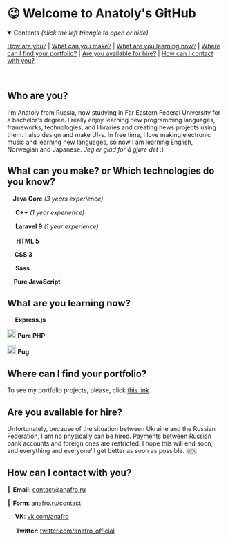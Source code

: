 # 😉 Welcome to Anatoly's GitHub 

<details open>
<summary>Contents <i>(click the left triangle to open or hide)</i></summary>

[How are you?](https://github.com/anafro#who-are-you) |
[What can you make?](https://github.com/anafro#what-can-you-make-or-which-technologies-do-you-know) |
[What are you learning now?](https://github.com/anafro#what-are-you-learning-now) |
[Where can I find your portfolio?](https://github.com/anafro#where-can-i-find-your-portfolio) |
[Are you available for hire?](https://github.com/anafro#are-you-available-for-hire) |
[How can I contact with you?](https://github.com/anafro#how-can-i-contact-with-you)
</details>

<br/>

## Who are you?

I'm Anatoly from Russia, now studying in Far Eastern Federal University for a bachelor's degree. I really enjoy learning new programming languages, frameworks, technologies, and libraries and creating news projects using them. I also design and make UI-s. In free time, I love making electronic music and learning new languages, so now I am learning English, Norwegian and Japanese. *Jeg er glad for å gjøre det* :)

## What can you make? or Which technologies do you know?
<img src="https://upload.wikimedia.org/wikipedia/ru/3/39/Java_logo.svg" width="9"> **Java Core** *(3 years experience)*

<img src="https://upload.wikimedia.org/wikipedia/commons/1/18/ISO_C%2B%2B_Logo.svg" width="15"> **C++** *(1 year experience)*

<img src="https://upload.wikimedia.org/wikipedia/commons/9/9a/Laravel.svg" width="15"> **Laravel 9** *(1 year experience)*

<img src="https://upload.wikimedia.org/wikipedia/commons/6/61/HTML5_logo_and_wordmark.svg" width="17"> **HTML 5**

<img src="https://upload.wikimedia.org/wikipedia/commons/d/d5/CSS3_logo_and_wordmark.svg" width="13"> **CSS 3**

<img src="https://upload.wikimedia.org/wikipedia/commons/9/96/Sass_Logo_Color.svg" width="15"> **Sass**

<img src="https://upload.wikimedia.org/wikipedia/commons/9/99/Unofficial_JavaScript_logo_2.svg" width="11"> **Pure JavaScript**

## What are you learning now?
<img src="https://www.vectorlogo.zone/logos/expressjs/expressjs-icon.svg" width="14"> **Express.js**

<img src="https://upload.wikimedia.org/wikipedia/commons/2/27/PHP-logo.svg" width="20"> **Pure PHP**

<img src="https://www.vectorlogo.zone/logos/pugjs/pugjs-icon.svg" width="20"> **Pug**

## Where can I find your portfolio?
To see my portfolio projects, please, click [this link](https://github.com/anafro/anafro/blob/main/Pages/portfolio-project-list.md). 

## Are you available for hire?
Unfortunately, because of the situation between Ukraine and the Russian Federation, I am no physically can be hired. Payments between Russian bank accounts and foreign ones are restricted. I hope this will end soon, and everything and everyone'll get better as soon as possible. 🇺🇦

## How can I contact with you?
📧 **Email**: contact@anafro.ru

💌 **Form**: [anafro.ru/contact](anafro.ru/contact)

<img src="https://upload.wikimedia.org/wikipedia/commons/thumb/2/21/VK.com-logo.svg/288px-VK.com-logo.svg.png" width="14" height="14"> **VK**: [vk.com/anafro](vk.com/anafro)

<img src="https://upload.wikimedia.org/wikipedia/sco/9/9f/Twitter_bird_logo_2012.svg" width="16"> **Twitter**: [twitter.com/anafro_official](https://twitter.com/anafro_official)